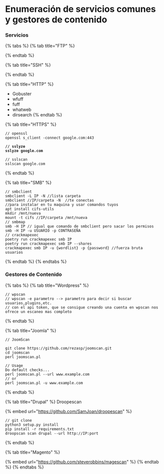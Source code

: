 # Enumeración de servicios comunes y gestores de contenido

### Servicios

{% tabs %}
{% tab title="FTP" %}

{% endtab %}

{% tab title="SSH" %}

{% endtab %}

{% tab title="HTTP" %}
* &#x20;Gobuster
* wfuff
* fuff
* whatweb
* dirsearch
{% endtab %}

{% tab title="HTTPS" %}
```
// openssl
openssl s_client -connect google.com:443
```

<pre><code><strong>// sslyze
</strong><strong>sslyze google.com
</strong></code></pre>

```
// sslscan
sslscan google.com
```
{% endtab %}

{% tab title="SMB" %}
```
// smbclient
smbclient -L IP -N //lista carpeta
smbclient //IP/carpeta -N  //te conectas
//para instalar en tu maquina y usar comandos tuyos
apt install cifs-utils
mkdir /mnt/nueva
mount -t cifs //IP/carpeta /mnt/nueva
// smbmap 
smb -H IP // igual que comando de smbclient pero sacar los permisos
smb -H IP -u USUARIO -p CONTRASEÑA
// crackmapexec 
poetry run crackmapexec smb IP 
poetry run crackmapexec smb IP --shares
crackmapexec smb IP -u {wordlist} -p {password} //fuerza bruta usuarios
```
{% endtab %}
{% endtabs %}

### Gestores de Contenido

{% tabs %}
{% tab title="Wordpress" %}
```
// wpscan
// wpscan -e parametro --> parametro para decir si buscar usuarios,plugins,etc.
// con el api token, que se consigue creando una cuenta en wpscan nos ofrece un escaneo mas completo
```
{% endtab %}

{% tab title="Joomla" %}
```
// JoomScan

git clone https://github.com/rezasp/joomscan.git
cd joomscan
perl joomscan.pl

// Usage
Do default checks...
perl joomscan.pl --url www.example.com
// or
perl joomscan.pl -u www.example.com
```
{% endtab %}

{% tab title="Drupal" %}
Droopescan

{% embed url="https://github.com/SamJoan/droopescan" %}

```
// git clone
python3 setup.py install 
pìp install -r requirements.txt
droopscan scan drupal --url http://IP:port
```
{% endtab %}

{% tab title="Magento" %}


{% embed url="https://github.com/steverobbins/magescan" %}
{% endtab %}
{% endtabs %}
